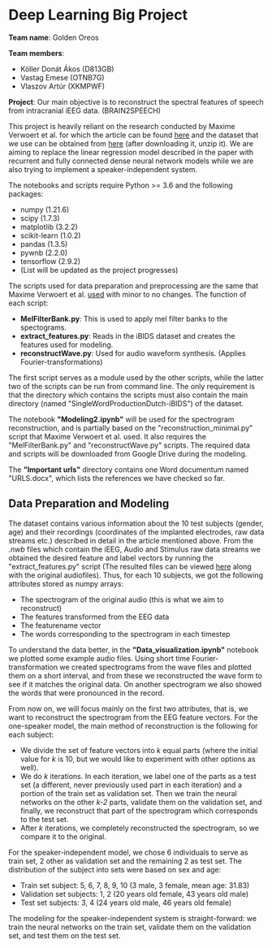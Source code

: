 <h1>Deep Learning Big Project</h1>

<b>Team name</b>: Golden Oreos

<b>Team members</b>:
- Köller Donát Ákos (D813GB)
- Vastag Emese (OTNB7G)
- Vlaszov Artúr (XKMPWF)

<b>Project</b>:
Our main objective is to reconstruct the spectral features of speech from intracranial iEEG data. (BRAIN2SPEECH)<br>

This project is heavily reliant on the research conducted by Maxime Verwoert
et al. for which the article can be found <a href="https://www.nature.com/articles/s41597-022-01542-9" rel='nofollow'>here</a> and
the dataset that we use can be obtained from <a href="https://osf.io/download/g6q5m/" rel='nofollow'>here</a> (after downloading it, unzip it). We are aiming to replace the linear regression model described in the paper with 
recurrent and fully connected dense neural network models while we are also trying to implement a speaker-independent system.

The notebooks and scripts require Python >= 3.6 and the following packages:
- numpy (1.21.6)
- scipy (1.7.3)
- matplotlib (3.2.2)
- scikit-learn (1.0.2)
- pandas (1.3.5)
- pywnb (2.2.0)
- tensorflow (2.9.2)
- (List will be updated as the project progresses)

The scripts used for data preparation and preprocessing are the same that Maxime Verwoert et al. 
<a href="https://github.com/neuralinterfacinglab/SingleWordProductionDutch">used</a> with minor to no changes. 
The function of each script:
- <b>MelFilterBank.py</b>: This is used to apply mel filter banks to the spectograms.
- <b>extract_features.py</b>: Reads in the iBIDS dataset and creates the features used for modeling.
- <b>reconstructWave.py</b>: Used for audio waveform synthesis. (Applies Fourier-transformations)

The first script serves as a module used by the other scripts, while the latter two of the scripts can be run from 
command line. The only requirement is that the directory which contains the scripts must also contain the main directory 
(named "SingleWordProductionDutch-iBIDS") of the dataset.


The notebook <b>"Modeling2.ipynb"</b> will be used for the spectrogram reconstruction, and is partially based on the "reconstruction_minimal.py" script 
that Maxime Verwoert et al. used. It also requires the "MelFilterBank.py" and "reconstructWave.py" scripts. The required data and scripts will be downloaded from Google Drive during the modeling.

The <b>"Important urls"</b> directory contains one Word documentum named "URLS.docx", which lists the references we have checked so far.

<h2> Data Preparation and Modeling </h2>

The dataset contains various information about the 10 test subjects (gender, age) and their recordings (coordinates of the implanted electrodes, raw data streams etc.) described in detail in the article mentioned above. From the <i>.nwb</i> files which contain the iEEG, Audio and Stimulus raw data streams we obtained the desired feature and label vectors by running the "extract_features.py" script (The resulted files can be viewed <a href="https://drive.google.com/drive/folders/1pdc95RPUk-Zh0J8kaYo8cXz_ickSOwcB?usp=sharing">here</a> along with the original audiofiles). 
Thus, for each 10 subjects, we got the following attributes stored as numpy arrays:
- The spectrogram of the original audio (this is what we aim to reconstruct)
- The features transformed from the EEG data
- The featurename vector
- The words corresponding to the spectrogram in each timestep

To understand the data better, in the <b>"Data_visualization.ipynb"</b> notebook we plotted some example audio files. Using short time Fourier-transformation we created spectrograms from the wave files and plotted them on a short interval, and from these we reconstructed the wave form to see if it matches the original data. On another spectrogram we also showed the words that were pronounced in the record.

From now on, we will focus mainly on the first two attributes, that is, we want to reconstruct the spectrogram from the EEG feature vectors.
For the one-speaker model, the main method of reconstruction is the following for each subject:
- We divide the set of feature vectors into <i>k</i> equal parts (where the initial value for <i>k</i> is 10, but we would like to experiment with 
other options as well).
- We do <i>k</i> iterations. In each iteration, we label one of the parts as a test set (a different, never previously used part in each iteration)
and a portion of the train set as validation set. Then we train the neural networks on the other <i>k-2</i> parts, validate them on the validation set,
and finally, we reconstruct that part of the spectrogram which corresponds to the test set.
- After <i>k</i> iterations, we completely reconstructed the spectrogram, so we compare it to the original.

For the speaker-independent model, we chose 6 individuals to serve as train set, 2 other as validation set and the remaining 2 as test set. 
The distribution of the subject into sets were based on sex and age:
- Train set subject: 5, 6, 7, 8, 9, 10 (3 male, 3 female, mean age: 31.83)
- Validation set subjects: 1, 2 (20 years old female, 43 years old male)
- Test set subjects: 3, 4  (24 years old male, 46 years old female)

The modeling for the speaker-independent system is straight-forward: we train the neural networks on the train set, validate them on the 
validation set, and test them on the test set.

  
